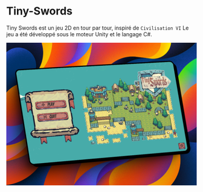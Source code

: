 # Tiny-Swords

Tiny Swords est un jeu 2D en tour par tour, inspiré de `Civilisation VI`
Le jeu a été développé sous le moteur Unity et le langage C#.

![alt text](https://github.com/alexiglnt/Tiny-Swords/blob/main/img_readme/home.png?raw=true)